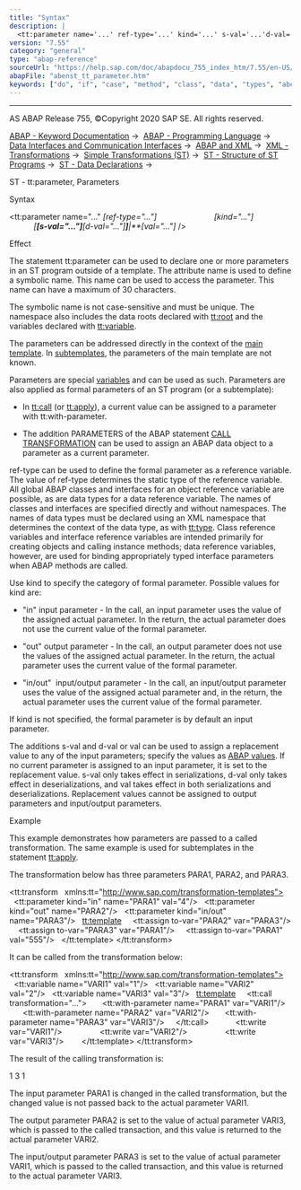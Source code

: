 ```yaml
---
title: "Syntax"
description: |
  <tt:parameter name='...' ref-type='...' kind='...' s-val='...'d-val='...'val='...' /> Effect The statement tt:parameter can be used to declare one or more parameters in an ST program outside of a template. The attribute name is used to define a symb
version: "7.55"
category: "general"
type: "abap-reference"
sourceUrl: "https://help.sap.com/doc/abapdocu_755_index_htm/7.55/en-US/abenst_tt_parameter.htm"
abapFile: "abenst_tt_parameter.htm"
keywords: ["do", "if", "case", "method", "class", "data", "types", "abenst", "parameter"]
---
```


* * *

AS ABAP Release 755, ©Copyright 2020 SAP SE. All rights reserved.

[ABAP - Keyword Documentation](https://help.sap.com/doc/abapdocu_755_index_htm/7.55/en-US/abenabap.htm) →  [ABAP - Programming Language](https://help.sap.com/doc/abapdocu_755_index_htm/7.55/en-US/abenabap_reference.htm) →  [Data Interfaces and Communication Interfaces](https://help.sap.com/doc/abapdocu_755_index_htm/7.55/en-US/abenabap_data_communication.htm) →  [ABAP and XML](https://help.sap.com/doc/abapdocu_755_index_htm/7.55/en-US/abenabap_xml.htm) →  [XML - Transformations](https://help.sap.com/doc/abapdocu_755_index_htm/7.55/en-US/abenabap_xml_trafos.htm) →  [Simple Transformations (ST)](https://help.sap.com/doc/abapdocu_755_index_htm/7.55/en-US/abenabap_st.htm) →  [ST - Structure of ST Programs](https://help.sap.com/doc/abapdocu_755_index_htm/7.55/en-US/abenst_programs_structure.htm) →  [ST - Data Declarations](https://help.sap.com/doc/abapdocu_755_index_htm/7.55/en-US/abenst_data_declarations.htm) → 

ST - tt:parameter, Parameters

Syntax

<tt:parameter name="..." *\[*ref-type="..."*\]*
                         *\[*kind="..."*\]*
                         *\[**\[*s-val="..."*\]**\[*d-val="..."*\]**\]**|**\[*val="..."*\]* />

Effect

The statement tt:parameter can be used to declare one or more parameters in an ST program outside of a template. The attribute name is used to define a symbolic name. This name can be used to access the parameter. This name can have a maximum of 30 characters.

The symbolic name is not case-sensitive and must be unique. The namespace also includes the data roots declared with [tt:root](https://help.sap.com/doc/abapdocu_755_index_htm/7.55/en-US/abenst_tt_root.htm) and the variables declared with [tt:variable](https://help.sap.com/doc/abapdocu_755_index_htm/7.55/en-US/abenst_tt_variable.htm).

The parameters can be addressed directly in the context of the [main template](https://help.sap.com/doc/abapdocu_755_index_htm/7.55/en-US/abenst_tt_template_main.htm). In [subtemplates](https://help.sap.com/doc/abapdocu_755_index_htm/7.55/en-US/abenst_tt_template_sub.htm), the parameters of the main template are not known.

Parameters are special [variables](https://help.sap.com/doc/abapdocu_755_index_htm/7.55/en-US/abenst_tt_variable.htm) and can be used as such. Parameters are also applied as formal parameters of an ST program (or a subtemplate):

-   In [tt:call](https://help.sap.com/doc/abapdocu_755_index_htm/7.55/en-US/abenst_tt_call.htm) (or [tt:apply](https://help.sap.com/doc/abapdocu_755_index_htm/7.55/en-US/abenst_tt_apply.htm)), a current value can be assigned to a parameter with tt:with-parameter.

-   The addition PARAMETERS of the ABAP statement [CALL TRANSFORMATION](https://help.sap.com/doc/abapdocu_755_index_htm/7.55/en-US/abapcall_transformation.htm) can be used to assign an ABAP data object to a parameter as a current parameter.

ref-type can be used to define the formal parameter as a reference variable. The value of ref-type determines the static type of the reference variable. All global ABAP classes and interfaces for an object reference variable are possible, as are data types for a data reference variable. The names of classes and interfaces are specified directly and without namespaces. The names of data types must be declared using an XML namespace that determines the context of the data type, as with [tt:type](https://help.sap.com/doc/abapdocu_755_index_htm/7.55/en-US/abenst_tt_type.htm). Class reference variables and interface reference variables are intended primarily for creating objects and calling instance methods; data reference variables, however, are used for binding appropriately typed interface parameters when ABAP methods are called.

Use kind to specify the category of formal parameter. Possible values for kind are:

-   "in" input parameter - In the call, an input parameter uses the value of the assigned actual parameter. In the return, the actual parameter does not use the current value of the formal parameter.

-   "out" output parameter - In the call, an output parameter does not use the values of the assigned actual parameter. In the return, the actual parameter uses the current value of the formal parameter.

-   "in/out"  input/output parameter - In the call, an input/output parameter uses the value of the assigned actual parameter and, in the return, the actual parameter uses the current value of the formal parameter.

If kind is not specified, the formal parameter is by default an input parameter.

The additions s-val and d-val or val can be used to assign a replacement value to any of the input parameters; specify the values as [ABAP values](https://help.sap.com/doc/abapdocu_755_index_htm/7.55/en-US/abenst_abap_representation.htm). If no current parameter is assigned to an input parameter, it is set to the replacement value. s-val only takes effect in serializations, d-val only takes effect in deserializations, and val takes effect in both serializations and deserializations. Replacement values cannot be assigned to output parameters and input/output parameters.

Example

This example demonstrates how parameters are passed to a called transformation. The same example is used for subtemplates in the statement [tt:apply](https://help.sap.com/doc/abapdocu_755_index_htm/7.55/en-US/abenst_tt_apply.htm).

The transformation below has three parameters PARA1, PARA2, and PARA3.

<tt:transform
  xmlns:tt="http://www.sap.com/transformation-templates">
  <tt:parameter kind="in" name="PARA1" val="4"/>
  <tt:parameter kind="out" name="PARA2"/>
  <tt:parameter kind="in/out" name="PARA3"/>
  <tt:template>
    <tt:assign to-var="PARA2" var="PARA3"/>
    <tt:assign to-var="PARA3" var="PARA1"/>
    <tt:assign to-var="PARA1" val="555"/>
  </tt:template>
</tt:transform>

It can be called from the transformation below:

<tt:transform
  xmlns:tt="http://www.sap.com/transformation-templates">
  <tt:variable name="VARI1" val="1"/>
  <tt:variable name="VARI2" val="2"/>
  <tt:variable name="VARI3" val="3"/>
  <tt:template>
    <tt:call transformation="...">
      <tt:with-parameter name="PARA1" var="VARI1"/>
      <tt:with-parameter name="PARA2" var="VARI2"/>
      <tt:with-parameter name="PARA3" var="VARI3"/>
    </tt:call>
    <X1>
      <tt:write var="VARI1"/>
    </X1>
    <X2>
      <tt:write var="VARI2"/>
    </X2>
    <X3>
      <tt:write var="VARI3"/>
    </X3>
  </tt:template>
</tt:transform>

The result of the calling transformation is:

<X1>1</X1>
<X2>3</X2>
<X3>1</X3>

The input parameter PARA1 is changed in the called transformation, but the changed value is not passed back to the actual parameter VARI1.

The output parameter PARA2 is set to the value of actual parameter VARI3, which is passed to the called transaction, and this value is returned to the actual parameter VARI2.

The input/output parameter PARA3 is set to the value of actual parameter VARI1, which is passed to the called transaction, and this value is returned to the actual parameter VARI3.